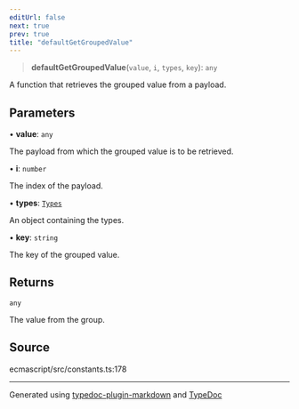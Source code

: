 ```yaml
---
editUrl: false
next: true
prev: true
title: "defaultGetGroupedValue"
---
```


> **defaultGetGroupedValue**(`value`, `i`, `types`, `key`): `any`

A function that retrieves the grouped value from a payload.

## Parameters

• **value**: `any`

The payload from which the grouped value is to be retrieved.

• **i**: `number`

The index of the payload.

• **types**: [`Types`](/api/interfaces/types/)

An object containing the types.

• **key**: `string`

The key of the grouped value.

## Returns

`any`

The value from the group.

## Source

ecmascript/src/constants.ts:178

***

Generated using [typedoc-plugin-markdown](https://www.npmjs.com/package/typedoc-plugin-markdown) and [TypeDoc](https://typedoc.org/)
